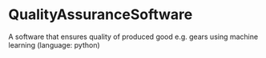 # QualityAssuranceSoftware
A software that ensures quality of produced good e.g. gears using machine learning (language: python)
